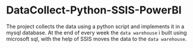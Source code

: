 # DataCollect-Python-SSIS-PowerBI

The project collects the data using a python script and implements it in a mysql database. At the end of every week the `data warehouse` i built using microsoft sql, with the help of SSIS moves the data to the `data warehouse`.
